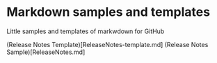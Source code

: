# Markdown samples and templates
Little samples and templates of markwdown for GitHub

(Release Notes Template)[ReleaseNotes-template.md]
(Release Notes Sample)[ReleaseNotes.md]
